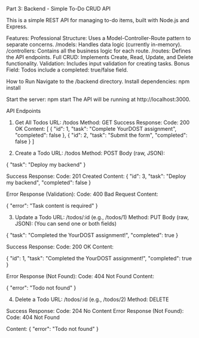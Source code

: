 Part 3: Backend - Simple To-Do CRUD API

This is a simple REST API for managing to-do items, built with Node.js and Express.

Features:
Professional Structure: Uses a Model-Controller-Route pattern to separate concerns.
/models: Handles data logic (currently in-memory).
/controllers: Contains all the business logic for each route.
/routes: Defines the API endpoints.
Full CRUD: Implements Create, Read, Update, and Delete functionality.
Validation: Includes input validation for creating tasks.
Bonus Field: Todos include a completed: true/false field.

How to Run
Navigate to the /backend directory.
Install dependencies:
npm install


Start the server:
npm start
The API will be running at http://localhost:3000.

API Endpoints
1. Get All Todos
URL: /todos
Method: GET
Success Response:
Code: 200 OK
Content:
[
  { "id": 1, "task": "Complete YourDOST assignment", "completed": false },
  { "id": 2, "task": "Submit the form", "completed": false }
]


2. Create a Todo
URL: /todos
Method: POST
Body (raw, JSON):

{
  "task": "Deploy my backend"
}


Success Response:
Code: 201 Created
Content:
{ "id": 3, "task": "Deploy my backend", "completed": false }


Error Response (Validation):
Code: 400 Bad Request
Content:

{ "error": "Task content is required" }


3. Update a Todo
URL: /todos/:id (e.g., /todos/1)
Method: PUT
Body (raw, JSON): (You can send one or both fields)

{
  "task": "Completed the YourDOST assignment!",
  "completed": true
}

Success Response:
Code: 200 OK
Content:

{ "id": 1, "task": "Completed the YourDOST assignment!", "completed": true }


Error Response (Not Found):
Code: 404 Not Found
Content:

{ "error": "Todo not found" }


4. Delete a Todo
URL: /todos/:id (e.g., /todos/2)
Method: DELETE

Success Response:
Code: 204 No Content
Error Response (Not Found):
Code: 404 Not Found

Content:
{ "error": "Todo not found" }